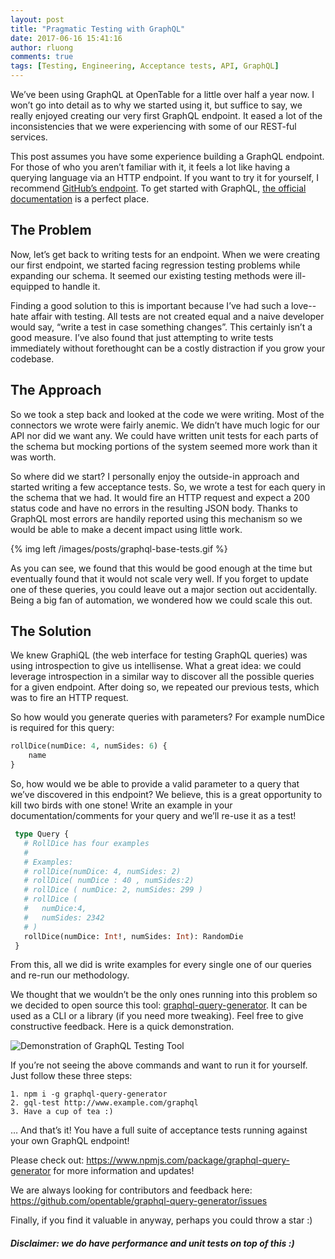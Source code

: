 ```yaml
---
layout: post
title: "Pragmatic Testing with GraphQL"
date: 2017-06-16 15:41:16
author: rluong
comments: true
tags: [Testing, Engineering, Acceptance tests, API, GraphQL]
---
```


We’ve been using GraphQL at OpenTable for a little over half a year now.  I won’t go into detail as to why we started using it, but suffice to say, we really enjoyed creating our very first GraphQL endpoint.  It eased a lot of the inconsistencies that we were experiencing with some of our REST-ful services.

This post assumes you have some experience building a GraphQL endpoint.  For those of who you aren’t familiar with it, it feels a lot like having a querying language via an HTTP endpoint.  If you want to try it for yourself, I recommend [GitHub’s endpoint](https://developer.github.com/v4/explorer/).  To get started with GraphQL, [the official documentation](http://graphql.org/learn/) is a perfect place.

## The Problem

Now, let’s get back to writing tests for an endpoint.  When we were creating our first endpoint, we started facing regression testing problems while expanding our schema.  It seemed our existing testing methods were ill-equipped to handle it.

Finding a good solution to this is important because I’ve had such a love--hate affair with testing.  All tests are not created equal and a naive developer would say, “write a test in case something changes”.  This certainly isn’t a good measure.  I’ve also found that just attempting to write tests immediately without forethought can be a costly distraction if you grow your codebase.

## The Approach

So we took a step back and looked at the code we were writing.  Most of the connectors we wrote were fairly anemic.  We didn’t have much logic for our API nor did we want any.  We could have written unit tests for each parts of the schema but mocking portions of the system seemed more work than it was worth.

So where did we start?  I personally enjoy the outside-in approach and started writing a few acceptance tests. So, we wrote a test for each query in the schema that we had.  It would fire an HTTP request and expect a 200 status code and have no errors in the resulting JSON body.  Thanks to GraphQL most errors are handily reported using this mechanism so we would be able to make a decent impact using little work.

{% img left /images/posts/graphql-base-tests.gif %}

As you can see, we found that this would be good enough at the time but eventually found that it would not scale very well.  If you forget to update one of these queries, you could leave out a major section out accidentally.  Being a big fan of automation, we wondered how we could scale this out.

## The Solution

We knew GraphiQL (the web interface for testing GraphQL queries) was using introspection to give us intellisense.  What a great idea: we could leverage introspection in a similar way to discover all the possible queries for a given endpoint.  After doing so, we repeated our previous tests, which was to fire an HTTP request.

So how would you generate queries with parameters?  For example numDice is required for this query:

```graphql
rollDice(numDice: 4, numSides: 6) {
	name
}
```

So, how would we be able to provide a valid parameter to a query that we’ve discovered in this endpoint?  We believe, this is a great opportunity to kill two birds with one stone!  Write an example in your documentation/comments for your query and we’ll re-use it as a test!

```graphql
 type Query {
   # RollDice has four examples
   #
   # Examples:
   # rollDice(numDice: 4, numSides: 2)
   # rollDice( numDice : 40 , numSides:2)
   # rollDice ( numDice: 2, numSides: 299 )
   # rollDice (
   #   numDice:4,
   #   numSides: 2342
   # )
   rollDice(numDice: Int!, numSides: Int): RandomDie
 }
```

From this, all we did is write examples for every single one of our queries and re-run our methodology.

We thought that we wouldn’t be the only ones running into this problem so we decided to open source this tool: [graphql-query-generator](https://github.com/opentable/graphql-query-generator).  It can be used as a CLI or a library (if you need more tweaking).  Feel free to give constructive feedback.  Here is a quick demonstration.

![Demonstration of GraphQL Testing Tool](/images/posts/graphql-tool-test.gif)

If you’re not seeing the above commands and want to run it for yourself.  Just follow these three steps:


```
1. npm i -g graphql-query-generator
2. gql-test http://www.example.com/graphql
3. Have a cup of tea :)
```

… And that’s it!  You have a full suite of acceptance tests running against your own GraphQL endpoint!

Please check out: https://www.npmjs.com/package/graphql-query-generator for more information and updates!

We are always looking for contributors and feedback here: https://github.com/opentable/graphql-query-generator/issues

Finally, if you find it valuable in anyway, perhaps you could throw a star :)

##### Disclaimer: we do have performance and unit tests on top of this :)